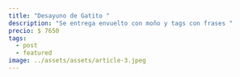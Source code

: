 ```yaml
---
title: "Desayuno de Gatito "
description: "Se entrega envuelto con moño y tags con frases "
precio: $ 7650
tags:
  - post
  - featured
image: ../assets/assets/article-3.jpeg
---
```

